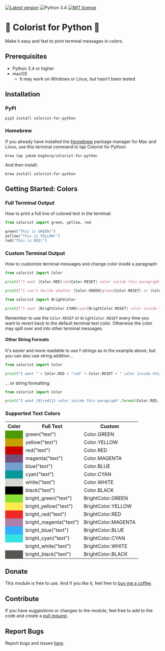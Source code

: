 [![Latest version](https://img.shields.io/static/v1?label=version&message=v0.3.4&color=yellowgreen)](https://github.com/jakob-bagterp/timer-for-python/releases)
![Python 3.4](https://img.shields.io/static/v1?label=python&message=v3.4&color=green)
[![MIT license](https://img.shields.io/static/v1?label=license&message=MIT&color=blue)](https://github.com/jakob-bagterp/timer-for-python/blob/master/LICENSE.md)

# 🌈 Colorist for Python 🌈
Make it easy and fast to print terminal messages in colors.

## Prerequisites
* Python 3.4 or higher
* macOS
    * It may work on Windows or Linux, but hasn't been tested

## Installation
### PyPI
```shell
pip3 install colorist-for-python
```

### Homebrew
If you already have installed the [Homebrew](https://brew.sh) package manager for Mac and Linux, use this terminal command to tap Colorist for Python:

```shell
brew tap jakob-bagterp/colorist-for-python
```

And then install:

```shell
brew install colorist-for-python
```

## Getting Started: Colors
### Full Terminal Output
How to print a full line of colored text in the terminal:

```python
from colorist import green, yellow, red

green("This is GREEN!")
yellow("This is YELLOW!")
red("This is RED!")
```

### Custom Terminal Output
How to customize terminal messages and change color inside a paragraph:

```python
from colorist import Color

print(f"I want {Color.RED}red{Color.RESET} color inside this paragraph")

print(f"I can't decide whether {Color.GREEN}green{Color.RESET} or {Color.YELLOW}yellow{Color.RESET} is better")
```

```python
from colorist import BrightColor

print(f"I want {BrightColor.CYAN}cyan{BrightColor.RESET} color inside this paragraph")
```

Remember to use the `Color.RESET` or `BrightColor.RESET` every time you want to revert back to the default terminal text color. Otherwise the color may spill over and into other terminal messages.

#### Other String Formats
It's easier and more readable to use f-strings as in the example above, but you can also use string addition...

```python
from colorist import Color

print("I want " + Color.RED + "red" + Color.RESET + " color inside this paragraph")
```

... or string formatting:

```python
from colorist import Color

print("I want {0}red{1} color inside this paragraph".format(Color.RED, Color.RESET))
```

### Supported Text Colors
<table>
    <tr>
        <th>Color</th>
        <th>Full Text</th>
        <th>Custom</th>
    </tr>
    <tr>
        <td style="background-color: rgb(78, 154, 6)"></td>
        <td>green("text")</td>
        <td>Color.GREEN</td>
    </tr>
    <tr>
        <td style="background-color: rgb(196, 160, 0)"></td>
        <td>yellow("text")</td>
        <td>Color.YELLOW</td>
    </tr>
    <tr>
        <td style="background-color: rgb(204, 0, 0)"></td>
        <td>red("text")</td>
        <td>Color.RED</td>
    </tr>
    <tr>
        <td style="background-color: rgb(117, 80, 123)"></td>
        <td>magenta("text")</td>
        <td>Color.MAGENTA</td>
    </tr>
    <tr>
        <td style="background-color: rgb(114, 159, 207)"></td>
        <td>blue("text")</td>
        <td>Color.BLUE</td>
    </tr>
    <tr>
        <td style="background-color: rgb(6, 152, 154)"></td>
        <td>cyan("text")</td>
        <td>Color.CYAN</td>
    </tr>
    <tr>
        <td style="background-color: rgb(211, 215, 207)"></td>
        <td>white("text")</td>
        <td>Color.WHITE</td>
    </tr>
    <tr>
        <td style="background-color: rgb(0, 0, 0)"></td>
        <td>black("text")</td>
        <td>Color.BLACK</td>
    </tr>
    <tr>
        <td style="background-color: rgb(138, 226, 52)"></td>
        <td>bright_green("text")</td>
        <td>BrightColor.GREEN</td>
    </tr>
    <tr>
        <td style="background-color: rgb(252, 233, 79)"></td>
        <td>bright_yellow("text")</td>
        <td>BrightColor.YELLOW</td>
    </tr>
    <tr>
        <td style="background-color: rgb(239, 41, 41)"></td>
        <td>bright_red("text")</td>
        <td>BrightColor.RED</td>
    </tr>
    <tr>
        <td style="background-color: rgb(173, 127, 168)"></td>
        <td>bright_magenta("text")</td>
        <td>BrightColor.MAGENTA</td>
    </tr>
    <tr>
        <td style="background-color: rgb(50, 175, 255)"></td>
        <td>bright_blue("text")</td>
        <td>BrightColor.BLUE</td>
    </tr>
    <tr>
        <td style="background-color: rgb(52, 226, 226)"></td>
        <td>bright_cyan("text")</td>
        <td>BrightColor.CYAN</td>
    </tr>
    <tr>
        <td style="background-color: rgb(255, 255, 255)"></td>
        <td>bright_white("text")</td>
        <td>BrightColor.WHITE</td>
    </tr>
    <tr>
        <td style="background-color: rgb(85, 87, 83)"></td>
        <td>bright_black("text")</td>
        <td>BrightColor.BLACK</td>
    </tr>
</table>

## Donate
This module is free to use. And if you like it, feel free to [buy me a coffee](https://github.com/sponsors/jakob-bagterp).

## Contribute
If you have suggestions or changes to the module, feel free to add to the code and create a [pull request](https://github.com/jakob-bagterp/colorist-for-python/pulls).

## Report Bugs
Report bugs and issues [here](https://github.com/jakob-bagterp/colorist-for-python/issues).
